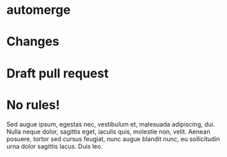 # automerge

# Changes

# Draft pull request

# No rules!

Sed augue ipsum, egestas nec, vestibulum et, malesuada adipiscing, dui. Nulla neque dolor, sagittis eget, iaculis quis, molestie non, velit. Aenean posuere, tortor sed cursus feugiat, nunc augue blandit nunc, eu sollicitudin urna dolor sagittis lacus. Duis leo.


